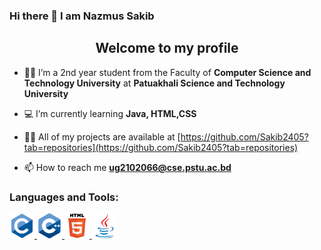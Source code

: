 ### Hi there 👋 I am Nazmus Sakib

<h2 align="center">Welcome to my profile</h3>

- 👨‍🎓 I’m a 2nd year student from the Faculty of **Computer Science and Technology University** at **Patuakhali Science and Technology University**

- 💻 I’m currently learning **Java, HTML,CSS**

- 👨‍💻 All of my projects are available at [https://github.com/Sakib2405?tab=repositories](https://github.com/Sakib2405?tab=repositories)

- 📫 How to reach me **ug2102066@cse.pstu.ac.bd**

<p align="left">
</p>

<h3 align="left">Languages and Tools:</h3>
<p align="left"> <a href="https://www.cprogramming.com/" target="_blank" rel="noreferrer"> <img src="https://raw.githubusercontent.com/devicons/devicon/master/icons/c/c-original.svg" alt="c" width="40" height="40"/> </a> <a href="https://www.w3schools.com/cpp/" target="_blank" rel="noreferrer"> <img src="https://raw.githubusercontent.com/devicons/devicon/master/icons/cplusplus/cplusplus-original.svg" alt="cplusplus" width="40" height="40"/> </a> <a href="https://www.w3.org/html/" target="_blank" rel="noreferrer"> <img src="https://raw.githubusercontent.com/devicons/devicon/master/icons/html5/html5-original-wordmark.svg" alt="html5" width="40" height="40"/> </a> <a href="https://www.java.com" target="_blank" rel="noreferrer"> <img src="https://raw.githubusercontent.com/devicons/devicon/master/icons/java/java-original.svg" alt="java" width="40" height="40"/> </a> </p>
